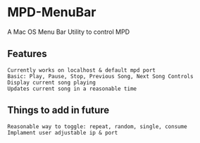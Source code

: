 # MPD-MenuBar

A Mac OS Menu Bar Utility to control MPD

## Features
	Currently works on localhost & default mpd port
	Basic: Play, Pause, Stop, Previous Song, Next Song Controls
	Display current song playing
	Updates current song in a reasonable time

## Things to add in future
	Reasonable way to toggle: repeat, random, single, consume
	Implament user adjustable ip & port
